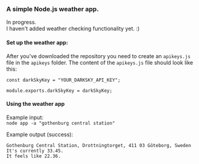### A simple Node.js weather app.  
In progress.  
I haven't added weather checking functionality yet. :)



#### Set up the weather app:  
After you've downloaded the repository you need to create an `apikeys.js` file in the `apikeys` folder. The content of the `apikeys.js` file should look like this:  

```
const darkSkyKey = "YOUR_DARKSKY_API_KEY";

module.exports.darkSkyKey = darkSkyKey;
```  

#### Using the weather app  

Example input:  
`node app -a "gothenburg central station"`  

Example output (success):  
```
Gothenburg Central Station, Drottningtorget, 411 03 Göteborg, Sweden
It's currently 33.45.
It feels like 22.36.
```
